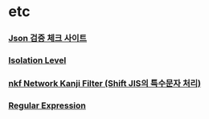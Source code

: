 etc
===

### [Json 검증 체크 사이트](https://jsonlint.com)

### [Isolation Level](./isolation-level/README.md)
### [nkf Network Kanji Filter (Shift JIS의 특수문자 처리)](./nkf/README.md)
### [Regular Expression](./regular-expression/README.md)
